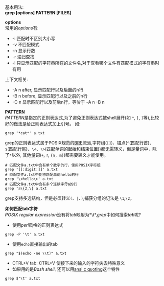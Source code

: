基本用法:    
**grep [options] PATTERN [FILES]**  

**options**  
常用的*options*有:  

+   -i  匹配时不区别大小写   
+   -v  不匹配模式
+   -n  显示行数
+   -r  递归查找
+   -l  只显示匹配的字符串所在的文件名,对于查看哪个文件有匹配模式的字符串时有用


上下文相关:    

+   -A n after, 显示匹配行以及后面的n行
+   -B n before, 显示匹配行以及之前的n行
+   -C n 显示匹配行以及前后n行，等价于 -A n -B n


**PATTERN**   
*PATTERN*是指定的正则表达式,为了避免正则表达式被shell展开(如 `*`, `[`, `]`等),比较好的做法是给正则表达式加上引号。  如:

```
grep '*cat*' a.txt
```


grep的正则表达式属于POSIX规范的[BRE](http://www.regular-expressions.info/posix.html)流派,字符组(`[]`)、锚点(`^`(匹配行首)、`$`(匹配行尾)、`\<`、`\>`(匹配单词的起始和结束位置))都无需转义，但是量词中，除了`*`以外, 其他量词(`+`, `?`, `{n, m}`)都需要转义才能使用。

```
# 匹配文件a.txt中含有单个数字的行，使用POSIX字符组   
grep '[[:digit:]]' a.txt
# 匹配文件a.txt中能够匹配单词hello的行
grep '\<hello\>' a.txt
# 匹配文件a.txt中含有多个连续字母a的行
grep 'a\{2,\} a.txt
```

grep支持多选结构，但是必须转义`(`、`|`、`)`,捕获分组的记法是 `\1`,`\2`。


**如何匹配tab字符**   
*POSIX regular expression*没有将*tab*映射为*\t*,*grep*中如何搜索*tab*呢?   

+  使用*perl*风格的正则表达式    
    
```
grep -P '\t' a.txt
```

+  使用`echo`直接输出的tab     

```
grep "$(echo -ne \\t)" a.txt
```


+  CTRL+V tab: CTRL+V 使接下来的输入的字符失去特殊意义
+  如果用的是*Bash shell*, 还可以用[ansi c quoting](http://www.gnu.org/software/bash/manual/html_node/ANSI_002dC-Quoting.html#ANSI_002dC-Quoting)这个特性

```
grep $'\t' a.txt
```
